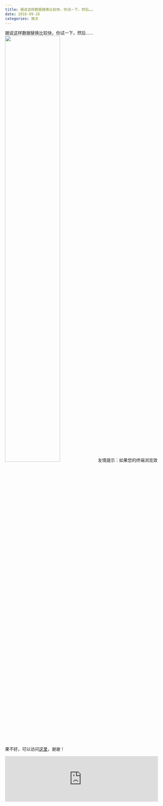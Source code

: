 ```yaml
---
title: 据说这样数据替换比较快，你试一下，然后……
date: 2016-09-26
categories: 推文
---
```

据说这样数据替换比较快，你试一下，然后……
<img src="http://mmbiz.qpic.cn/mmbiz_jpg/ACviaWTBFxhZ1fSTwHicEkWwXKHP3ibmIfmU1TqtnRO7Wtrp1oSuDnzZ9Kp5TibOZiaaP8WY5YdKzUeyRaOKLuFpJyg/0?wx_fmt=jpeg" style="width: 60%; height: auto;"/><!--more-->
友情提示：如果您的终端浏览效果不好，可以访问[这里](https://stata-club.github.io/stata_article/2016-09-26.html)，谢谢！
<iframe src="https://stata-club.github.io/stata_article/2016-09-26.html" id="iframepage" frameborder="0" scrolling="no" marginheight="0" marginwidth="0" width="100%" onLoad="iFrameHeight()"></iframe>
<script type="text/javascript" language="javascript">
function iFrameHeight() {
var ifm= document.getElementById("iframepage");
var subWeb = document.frames ? document.frames["iframepage"].document : ifm.contentDocument;   
if(ifm != null && subWeb != null) {
 ifm.height = subWeb.body.scrollHeight;
} 
} 
</script> 
